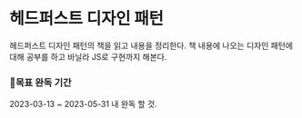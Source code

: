 # 헤드퍼스트 디자인 패턴

헤드퍼스트 디자인 패턴의 책을 읽고 내용을 정리한다. 책 내용에 나오는 디자인 패턴에 대해 공부를 하고 바닐라 JS로 구현까지 해본다.

### 🚀목표 완독 기간

2023-03-13 ~ 2023-05-31 내 완독 할 것.
